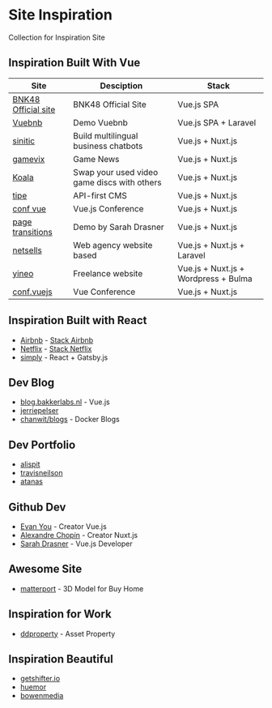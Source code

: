 # Site Inspiration

Collection for Inspiration Site

## Inspiration Built With Vue

| Site                                                | Desciption                                               | Stack                                |
| --------------------------------------------------- | -------------------------------------------------------- | ------------------------------------ |
| [BNK48 Official site](https://www.bnk48.com/#/home) | BNK48 Official Site                                      | Vue.js SPA                           |
| [Vuebnb](https://vuebnb.vuejsdevelopers.com/)       | Demo Vuebnb                                              | Vue.js SPA + Laravel                 |
| [sinitic](https://www.sinitic.ai/)                  | Build multilingual business chatbots                     | Vue.js + Nuxt.js                     |
| [gamevix](http://gamevix.com/)                      | Game News                                                | Vue.js + Nuxt.js                     |
| [Koala](https://au.koala.com/)                      | Swap your used video game discs with others              | Vue.js + Nuxt.js                     |
| [tipe](https://tipe.io/)                            | API-first CMS                                            | Vue.js + Nuxt.js                     |
| [conf vue](http://conf.vuejs.org/)                  | Vue.js Conference                                        | Vue.js + Nuxt.js                     |
| [page transitions](https://page-transitions.com/)   | Demo by Sarah Drasner                                    | Vue.js + Nuxt.js                     |
| [netsells](https://netsells.co.uk/)                 | Web agency website based                                 | Vue.js + Nuxt.js + Laravel           |
| [yineo](https://yineo.fr/)                          | Freelance website                                        | Vue.js + Nuxt.js + Wordpress + Bulma |
| [conf.vuejs](https://conf.vuejs.org/)               | Vue Conference                                           | Vue.js + Nuxt.js                     |


## Inspiration Built with React

- [Airbnb](https://www.airbnb.com/) - [Stack Airbnb](https://stackshare.io/airbnb/airbnb)
- [Netflix](http://www.netflix.com/) - [Stack Netflix](https://stackshare.io/netflix/netflix)
- [simply](https://simply.co.za/) - React + Gatsby.js

## Dev Blog

- [blog.bakkerlabs.nl](http://blog.bakkerlabs.nl/) - Vue.js
- [jerriepelser](https://www.jerriepelser.com/)
- [chanwit/blogs](https://sites.google.com/site/chanwit/blogs) - Docker Blogs

## Dev Portfolio

- [alispit](https://www.alispit.tel/#/)
- [travisneilson](http://travisneilson.com/)
- [atanas](https://atanas.info/)

## Github Dev

- [Evan You](https://github.com/yyx990803) - Creator Vue.js
- [Alexandre Chopin](https://github.com/alexchopin) - Creator Nuxt.js
- [Sarah Drasner](https://github.com/sdras) - Vue.js Developer

## Awesome Site

- [matterport](https://matterport.com/) - 3D Model for Buy Home 

## Inspiration for Work

- [ddproperty](https://www.ddproperty.com/) - Asset Property

## Inspiration Beautiful

- [getshifter.io](https://getshifter.io/)
- [huemor](https://huemor.rocks/)
- [bowenmedia](https://www.bowenmedia.com/)